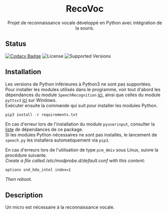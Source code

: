 <p align="center">

  <h1 align="center">RecoVoc</h1>

  <p align="center">
    Projet de reconnaissance vocale développé en Python avec intégration de la souris.
  </p>
</p>

## Status
[![Codacy Badge](https://api.codacy.com/project/badge/Grade/2cd632423fed43b3be7294659e4ab71e)](https://www.codacy.com/app/NicovincX2/Battleship?utm_source=github.com&utm_medium=referral&utm_content=NicovincX2/Battleship&utm_campaign=badger)
![License](https://img.shields.io/badge/license-GPLv3-blue.svg)
![Supported Versions](https://img.shields.io/badge/python-3.3%2C%203.4%2C%203.5%2C%203.6-blue.svg)


## Installation
Les versions de Python inférieures à Python3 ne sont pas supportées.  
Pour installer les modules utilisés dans le programme, voir tout d'abord les dépendances du module ```SpeechRecognition``` [ici](https://github.com/Uberi/speech_recognition#requirements), ainsi que celles du module ```pyttsx3``` [ici](http://pyttsx.readthedocs.io/en/latest/install.html) sur Windows.  
Exécuter ensuite la commande qui suit pour installer les modules Python.
```python
pip3 install -r requirements.txt
```  
En cas d'erreur lors de l'installation du module ```pyuserinput```, consulter la [liste](https://github.com/SavinaRoja/PyUserInput#dependencies) de dépendances de ce package.  
Si les modules Python nécessaires ne sont pas installés, le lancement de ```speech.py``` les installera automatiquement via ```pip3```.  

En cas d'erreurs lors de l'utilisation de type ```pcm_dmix``` sous Linux, suivre la procédure suivante.   
*Create a file called /etc/modprobe.d/default.conf with this content:*
```
options snd_hda_intel index=1
```
*Then reboot.*

## Description
Un micro est nécessaire à la reconnaissance vocale.
